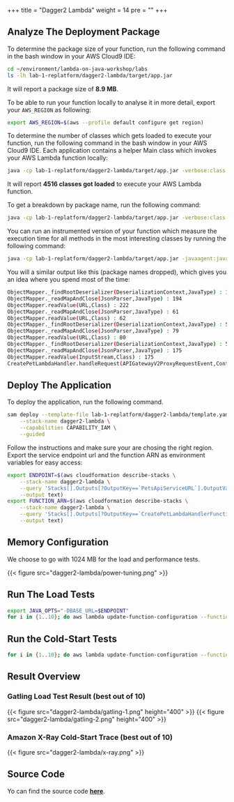 +++
title = "Dagger2 Lambda"
weight = 14
pre = ""
+++

## Analyze The Deployment Package

To determine the package size of your function, run the following command in the bash window in your AWS Cloud9 IDE:

```bash
cd ~/environment/lambda-on-java-workshop/labs
ls -lh lab-1-replatform/dagger2-lambda/target/app.jar
```

It will report a package size of **8.9 MB**.

To be able to run your function locally to analyse it in more detail, export your `AWS_REGION` as following:

```bash
export AWS_REGION=$(aws --profile default configure get region)
```

To determine the number of classes which gets loaded to execute your function, run the following command in the bash window in your AWS Cloud9 IDE. Each application contains a helper Main class which invokes your AWS Lambda function locally:

```bash
java -cp lab-1-replatform/dagger2-lambda/target/app.jar -verbose:class Main | grep '\[Loaded' | wc -l
```

It will report **4516 classes got loaded** to execute your AWS Lambda function.

To get a breakdown by package name, run the following command:

```bash
java -cp lab-1-replatform/dagger2-lambda/target/app.jar -verbose:class Main | grep '\[Loaded' | grep '.jar\]' | sed 's/\[Loaded \([^A-Z]*\)[\$A-Za-z0-9]* from .*\]/\1/g' | sort | uniq -c | sort
```

You can run an instrumented version of your function which measure the execution time for all methods in the most interesting classes by running the following command:

```bash
java -cp lab-1-replatform/dagger2-lambda/target/app.jar -javaagent:java-instrumentation-1.0-SNAPSHOT.jar=instrumentation.cfg Main
```

You will a similar output like this (package names dropped), which gives you an idea where you spend most of the time:

```bash
ObjectMapper._findRootDeserializer(DeserializationContext,JavaType) : 190
ObjectMapper._readMapAndClose(JsonParser,JavaType) : 194
ObjectMapper.readValue(URL,Class) : 222
ObjectMapper._readMapAndClose(JsonParser,JavaType) : 61
ObjectMapper.readValue(URL,Class) : 62
ObjectMapper._findRootDeserializer(DeserializationContext,JavaType) : 53
ObjectMapper._readMapAndClose(JsonParser,JavaType) : 79
ObjectMapper.readValue(URL,Class) : 80
ObjectMapper._findRootDeserializer(DeserializationContext,JavaType) : 56
ObjectMapper._readMapAndClose(JsonParser,JavaType) : 175
ObjectMapper.readValue(InputStream,Class) : 175
CreatePetLambdaHandler.handleRequest(APIGatewayV2ProxyRequestEvent,Context) : 1555
```

## Deploy The Application

To deploy the application, run the following command. 

```bash
sam deploy --template-file lab-1-replatform/dagger2-lambda/template.yaml \
    --stack-name dagger2-lambda \
    --capabilities CAPABILITY_IAM \
    --guided
```

Follow the instructions and make sure your are chosing the right region.
Export the service endpoint url and the function ARN as environment variables for easy access:

```bash
export ENDPOINT=$(aws cloudformation describe-stacks \
    --stack-name dagger2-lambda \
    --query 'Stacks[].Outputs[?OutputKey==`PetsApiServiceURL`].OutputValue' \
    --output text)
export FUNCTION_ARN=$(aws cloudformation describe-stacks \
    --stack-name dagger2-lambda \
    --query 'Stacks[].Outputs[?OutputKey==`CreatePetLambdaHandlerFunction`].OutputValue' \
    --output text)
```

## Memory Configuration

We choose to go with 1024 MB for the load and performance tests.

{{< figure src="dagger2-lambda/power-tuning.png" >}}

## Run The Load Tests

```bash
export JAVA_OPTS="-DBASE_URL=$ENDPOINT"
for i in {1..10}; do aws lambda update-function-configuration --function-name $FUNCTION_ARN --environment "Variables={TABLE_NAME=$PETS_TABLE,BUCKET_NAME=$PETS_BUCKET,KeyName1=KeyValue$i}"; gatling.sh --simulations-folder lab-1-replatform/dagger2-lambda/src/test/scala --simulation LoadTest --run-description "dagger2-lambda-run-$i"; done
```

## Run the Cold-Start Tests

```bash
for i in {1..10}; do aws lambda update-function-configuration --function-name $FUNCTION_ARN --environment "Variables={TABLE_NAME=$PETS_TABLE,BUCKET_NAME=$PETS_BUCKET,KeyName1=KeyValue$i}"; curl -i -X POST -d '{"name": "Max", "type": "dog", "birthday": "2010-11-03", "medicalRecord": "bla bla bla"}' $ENDPOINT/pet; done
```

## Result Overview

### Gatling Load Test Result (best out of 10)

{{< figure src="dagger2-lambda/gatling-1.png" height="400" >}}
{{< figure src="dagger2-lambda/gatling-2.png" height="400" >}}

### Amazon X-Ray Cold-Start Trace (best out of 10)

{{< figure src="dagger2-lambda/x-ray.png" >}}

## Source Code

Yo can find the source code **[here](https://github.com/muellerc/lambda-on-java-workshop/tree/master/labs/lab-1-replatform/dagger2-lambda)**.
